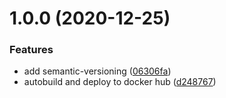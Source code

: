# 1.0.0 (2020-12-25)


### Features

* add semantic-versioning ([06306fa](https://github.com/rickbassham/livestack/commit/06306fa412d9b8b4ffcbc9a7ac7b0ad92b2851bd))
* autobuild and deploy to docker hub ([d248767](https://github.com/rickbassham/livestack/commit/d24876742e225982673a4b5e257f040baa5fc16c))
